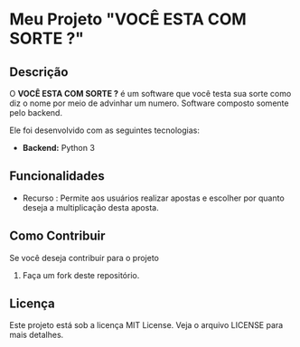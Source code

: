 # Meu Projeto "VOCÊ ESTA COM SORTE ?"

## Descrição

O **VOCÊ ESTA COM SORTE ?** é um software que você testa sua sorte como diz o nome por meio de advinhar um numero. Software composto somente pelo backend. 

Ele foi desenvolvido com as seguintes tecnologias:

- **Backend:** Python 3


## Funcionalidades

- Recurso : Permite aos usuários realizar apostas e escolher por quanto deseja a multiplicação desta aposta.


## Como Contribuir

Se você deseja contribuir para o projeto
1. Faça um fork deste repositório.


## Licença

Este projeto está sob a licença MIT License. 
Veja o arquivo LICENSE para mais detalhes.
